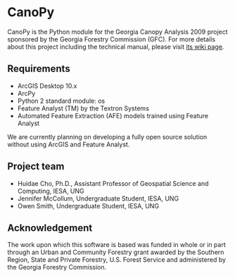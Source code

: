 # CanoPy

CanoPy is the Python module for the Georgia Canopy Analysis 2009 project
sponsored by the Georgia Forestry Commission (GFC). For more details about this
project including the technical manual, please visit [its wiki
page](https://gislab.isnew.info/canopy).

## Requirements

* ArcGIS Desktop 10.x
* ArcPy
* Python 2 standard module: os
* Feature Analyst (TM) by the Textron Systems
* Automated Feature Extraction (AFE) models trained using Feature Analyst

We are currently planning on developing a fully open source solution without
using ArcGIS and Feature Analyst.

## Project team

* Huidae Cho, Ph.D., Assistant Professor of Geospatial Science and Computing,
  IESA, UNG
* Jennifer McCollum, Undergraduate Student, IESA, UNG
* Owen Smith, Undergraduate Student, IESA, UNG

## Acknowledgement

The work upon which this software is based was funded in whole or in part
through an Urban and Community Forestry grant awarded by the Southern Region,
State and Private Forestry, U.S. Forest Service and administered by the Georgia
Forestry Commission.
